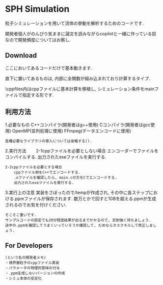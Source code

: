 # SPH Simulation

粒子シミュレーションを用いて流体の挙動を解析するためのコードです.

開発者個人がのんびり気ままに論文を読みながらcopilotと一緒に作っている奴なので開発頻度についてはお察し.

## Download

ここにおいてあるコードだけで基本動きます.

直下に置いてあるものは, 内部に全関数が組み込まれており計算するタイプ.

\cppfiles内はcppファイルに基本計算を移植し, シミュレーション条件をmainファイルで指定する形です.


## 利用方法

1.必要なもの
    C++コンパイラ(開発者はg++使用)
    Cコンパイラ(開発者はgcc使用)
    OpenMP(並列処理に使用)
    FFmpeg(データエンコードに使用)

    各種必要なライブラリの導入については省略する().

2.実行方法
　　2-1cppファイルを必要としない場合
        エンコーダーでファイルをコンパイルする.
        出力されたexeファイルを実行する.

    2-2cppファイルを必要とする場合
        cppファイル側をC++でエンコードする.
        .oファイルを確認したら, main.cの方をCでエンコードする.
        出力されたexeファイルを実行する.
    
3.実行上の注意
    実装をさぼったので/tempが作成され, その中に各ステップにおける.ppmファイルが保存されます.
    数万とかで回すと1GBを超える.ppmが生成されるのでお気を付けください.

    そこそこ重いです.
    サンプルコードの設定でも20分程度結果が出るまでかかるので, 忍耐強く待ちましょう.
    途中の.ppmを確認してうまくいっていそうか確認して, だめならタスクキルして修正しましょう.

## For Developers
    (という名の開発者メモ)
    ・境界層粒子のcppファイル実装
    ・パラメータの物理的意味の付与
    ・.ppm生成しないバージョンの作成
    ・シミュ本体の安定化